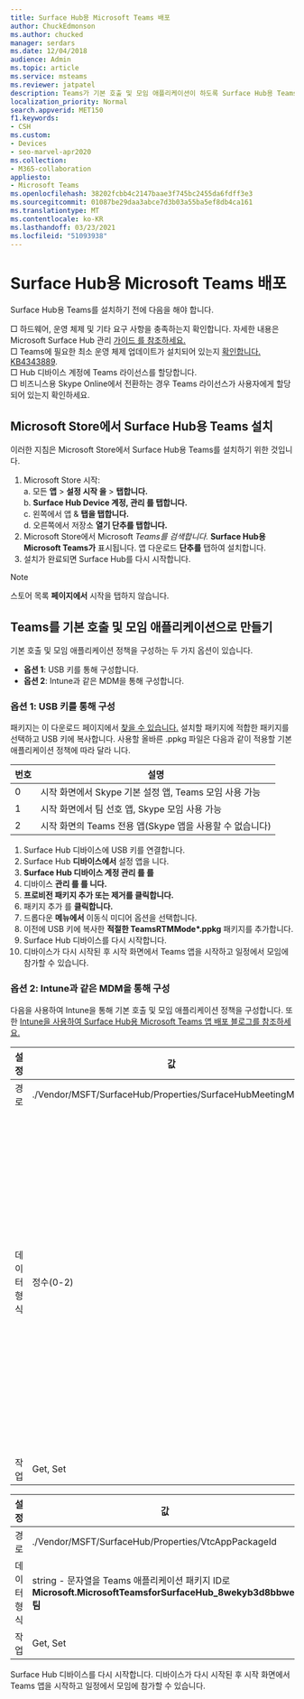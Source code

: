 ```yaml
---
title: Surface Hub용 Microsoft Teams 배포
author: ChuckEdmonson
ms.author: chucked
manager: serdars
ms.date: 12/04/2018
audience: Admin
ms.topic: article
ms.service: msteams
ms.reviewer: jatpatel
description: Teams가 기본 호출 및 모임 애플리케이션이 하도록 Surface Hub용 Teams 앱을 설치하고 구성하는 방법에 대해 알아보십시오.
localization_priority: Normal
search.appverid: MET150
f1.keywords:
- CSH
ms.custom:
- Devices
- seo-marvel-apr2020
ms.collection:
- M365-collaboration
appliesto:
- Microsoft Teams
ms.openlocfilehash: 38202fcbb4c2147baae3f745bc2455da6fdff3e3
ms.sourcegitcommit: 01087be29daa3abce7d3b03a55ba5ef8db4ca161
ms.translationtype: MT
ms.contentlocale: ko-KR
ms.lasthandoff: 03/23/2021
ms.locfileid: "51093938"
---
```

<a name="deploy-microsoft-teams-for-surface-hub"></a>Surface Hub용 Microsoft Teams 배포
======================================

Surface Hub용 Teams를 설치하기 전에 다음을 해야 합니다.

 □ 하드웨어, 운영 체제 및 기타 요구 사항을 충족하는지 확인합니다. 자세한 내용은 Microsoft Surface Hub 관리 [가이드 를 참조하세요.](/surface-hub/)<br>
 □ Teams에 필요한 최소 운영 체제 업데이트가 설치되어 있는지 [확인합니다. KB4343889](https://support.microsoft.com/help/4343889).<br>
 □ Hub 디바이스 계정에 Teams 라이선스를 할당합니다.<br>
 □ 비즈니스용 Skype Online에서 전환하는 경우 Teams 라이선스가 사용자에게 할당되어 있는지 확인하세요.

## <a name="install-teams-for-surface-hub-from-the-microsoft-store"></a>Microsoft Store에서 Surface Hub용 Teams 설치 

이러한 지침은 Microsoft Store에서 Surface Hub용 Teams를 설치하기 위한 것입니다. 
 
1. Microsoft Store 시작:<br>
   a. 모든 **앱**  >  **설정 시작 을**  >  **탭합니다.**<br> b. **Surface Hub Device 계정, 관리 를 탭합니다.**<br>
   c. 왼쪽에서 앱 & **탭을 탭합니다.**<br> d. 오른쪽에서 저장소 **열기 단추를 탭합니다.** 
2. Microsoft Store에서 Microsoft *Teams를 검색합니다.* **Surface Hub용 Microsoft Teams가** 표시됩니다. 앱 다운로드 **단추를** 탭하여 설치합니다.  
3. 설치가 완료되면 Surface Hub를 다시 시작합니다. 

> [!NOTE]
> 스토어 목록 **페이지에서** 시작을 탭하지 않습니다.

## <a name="make-teams-the-default-calling-and-meetings-application"></a>Teams를 기본 호출 및 모임 애플리케이션으로 만들기
 
기본 호출 및 모임 애플리케이션 정책을 구성하는 두 가지 옵션이 있습니다. 

- **옵션 1**: USB 키를 통해 구성합니다. 
- **옵션 2**: Intune과 같은 MDM을 통해 구성합니다.
 
### <a name="option-1-configure-via-usb-key"></a>옵션 1: USB 키를 통해 구성 
 
패키지는 이 다운로드 페이지에서 [찾을 수 있습니다.](https://1drv.ms/f/s!ArcnbnREun0Vnp9Wps9MlWB-UJZw3g) 설치할 패키지에 적합한 패키지를 선택하고 USB 키에 복사합니다. 사용할 올바른 .ppkg 파일은 다음과 같이 적용할 기본 애플리케이션 정책에 따라 달라 니다. 

|번호  |설명  |
|---------|---------|
|0     | 시작 화면에서 Skype 기본 설정 앱, Teams 모임 사용 가능        |
|1     | 시작 화면에서 팀 선호 앱, Skype 모임 사용 가능        |
|2     | 시작 화면의 Teams 전용 앱(Skype 앱을 사용할 수 없습니다)        |
 
1. Surface Hub 디바이스에 USB 키를 연결합니다. 
2. Surface Hub **디바이스에서** 설정 앱을 니다. 
3. **Surface Hub 디바이스 계정 관리 를 를**
4. 디바이스 **관리 를 를 니다.** 
5. **프로비전 패키지 추가 또는 제거를 클릭합니다.** 
6. 패키지 추가 를 **클릭합니다.**
7. 드롭다운 **메뉴에서** 이동식 미디어 옵션을 선택합니다. 
8. 이전에 USB 키에 복사한 <strong>적절한 TeamsRTMMode*.ppkg</strong> 패키지를 추가합니다. 
9. Surface Hub 디바이스를 다시 시작합니다. 
10. 디바이스가 다시 시작된 후 시작 화면에서 Teams 앱을 시작하고 일정에서 모임에 참가할 수 있습니다. 

### <a name="option-2-configure-via-mdm-such-as-intune"></a>옵션 2: Intune과 같은 MDM을 통해 구성 

다음을 사용하여 Intune을 통해 기본 호출 및 모임 애플리케이션 정책을 구성합니다. 또한 [Intune을 사용하여 Surface Hub용 Microsoft Teams 앱 배포 블로그를 참조하세요.](https://y0av.me/2018/07/16/deploy-the-microsoft-teams-for-surface-hub-app-using-intune/)

|설정   |값    |설명    |
|----------|---------|---------|
|경로      | ./Vendor/MSFT/SurfaceHub/Properties/SurfaceHubMeetingMode        |
|데이터 형식 | 정수(0-2)   |0 - 시작 화면에서 Skype 기본 설정 앱, Teams 모임 사용 가능<br>1 - 시작 화면에서 팀 선호 앱, Skype 모임 사용 가능<br>2 - 시작 화면의 Teams 전용 앱(Skype 앱을 사용할 수 없습니다) |
|작업| Get, Set        |

|설정   |값    |
|----------|---------|
|경로      | ./Vendor/MSFT/SurfaceHub/Properties/VtcAppPackageId        |
|데이터 형식 | string - 문자열을 Teams 애플리케이션 패키지 ID로 **Microsoft.MicrosoftTeamsforSurfaceHub_8wekyb3d8bbwe! 팀** |
|작업| Get, Set        |

Surface Hub 디바이스를 다시 시작합니다. 디바이스가 다시 시작된 후 시작 화면에서 Teams 앱을 시작하고 일정에서 모임에 참가할 수 있습니다.